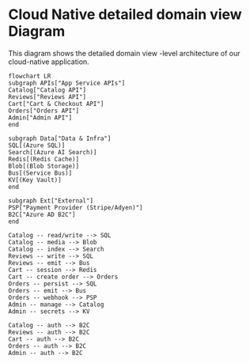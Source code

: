 # Cloud Native detailed domain view Diagram

This diagram shows the detailed domain view -level architecture of our cloud-native application.

```mermaid
flowchart LR
subgraph APIs["App Service APIs"]
Catalog["Catalog API"]
Reviews["Reviews API"]
Cart["Cart & Checkout API"]
Orders["Orders API"]
Admin["Admin API"]
end

subgraph Data["Data & Infra"]
SQL[(Azure SQL)]
Search[(Azure AI Search)]
Redis[(Redis Cache)]
Blob[(Blob Storage)]
Bus[(Service Bus)]
KV[(Key Vault)]
end

subgraph Ext["External"]
PSP["Payment Provider (Stripe/Adyen)"]
B2C["Azure AD B2C"]
end

Catalog -- read/write --> SQL
Catalog -- media --> Blob
Catalog -- index --> Search
Reviews -- write --> SQL
Reviews -- emit --> Bus
Cart -- session --> Redis
Cart -- create order --> Orders
Orders -- persist --> SQL
Orders -- emit --> Bus
Orders -- webhook --> PSP
Admin -- manage --> Catalog
Admin -- secrets --> KV

Catalog -- auth --> B2C
Reviews -- auth --> B2C
Cart -- auth --> B2C
Orders -- auth --> B2C
Admin -- auth --> B2C
```
